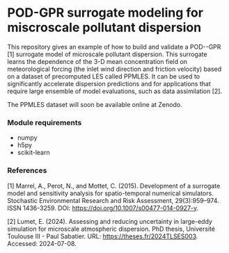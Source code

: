 # POD-GPR surrogate modeling for miscroscale pollutant dispersion

This repository gives an example of how to build and validate a POD--GPR [1] surrogate model of microscale pollutant dispersion. This surrogate learns the dependence of the
3-D mean concentration field on meteorological forcing (the inlet wind direction and friction velocity) based on a dataset of precomputed LES called PPMLES. It can be used to significantly accelerate dispersion predictions and 
for applications that require large ensemble of model evaluations, such as data assimilation [2].

The PPMLES dataset will soon be available online at Zenodo.

### Module requirements
- numpy
- h5py
- scikit-learn

### References

[1] Marrel, A., Perot, N., and Mottet, C. (2015). Development of a surrogate model and sensitivity analysis for spatio-temporal numerical simulators. Stochastic Environmental Research and Risk Assessment, 29(3):959–974. ISSN 1436-3259. DOI: https://doi.org/10.1007/s00477-014-0927-y.

[2] Lumet, E. (2024). Assessing and reducing uncertainty in large-eddy simulation for microscale atmospheric dispersion. PhD thesis, Université Toulouse III - Paul Sabatier. URL: https://theses.fr/2024TLSES003. Accessed: 2024-07-08.
